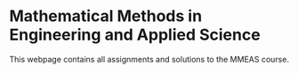 # Mathematical Methods in Engineering and Applied Science

This webpage contains all assignments and solutions to the MMEAS course.
